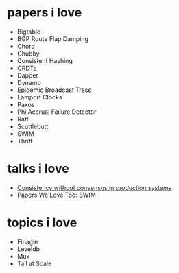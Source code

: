 # papers i love
* Bigtable
* BGP Route Flap Damping
* Chord
* Chubby
* Consistent Hashing
* CRDTs
* Dapper
* Dynamo
* Epidemic Broadcast Tress
* Lamport Clocks
* Paxos
* Phi Accrual Failure Detector
* Raft
* Scuttlebutt
* SWIM
* Thrift

# talks i love
* [Consistency without consensus in production systems](https://www.youtube.com/watch?v=em9zLzM8O7c)
* [Papers We Love Too: SWIM](https://www.youtube.com/watch?v=bkmbWsDz8LM)

# topics i love
* Finagle
* Leveldb
* Mux
* Tail at Scale
